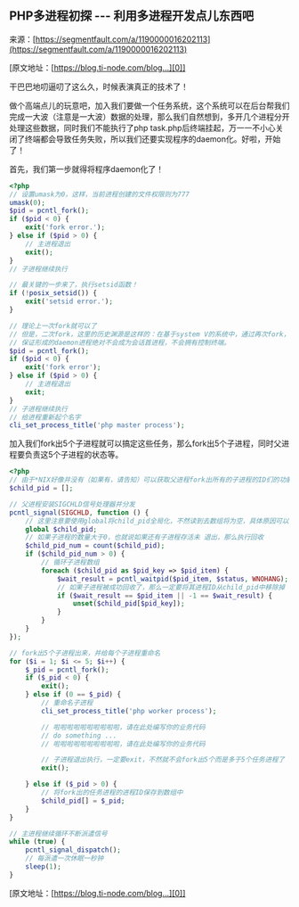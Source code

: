 ## PHP多进程初探 --- 利用多进程开发点儿东西吧

来源：[https://segmentfault.com/a/1190000016202113](https://segmentfault.com/a/1190000016202113)

[原文地址：[https://blog.ti-node.com/blog...][0]]

干巴巴地叨逼叨了这么久，时候表演真正的技术了！

做个高端点儿的玩意吧，加入我们要做一个任务系统，这个系统可以在后台帮我们完成一大波（注意是一大波）数据的处理，那么我们自然想到，多开几个进程分开处理这些数据，同时我们不能执行了php task.php后终端挂起，万一一不小心关闭了终端都会导致任务失败，所以我们还要实现程序的daemon化。好啦，开始了！

首先，我们第一步就得将程序daemon化了！

```php
<?php
// 设置umask为0，这样，当前进程创建的文件权限则为777
umask(0);
$pid = pcntl_fork();
if ($pid < 0) {
    exit('fork error.');
} else if ($pid > 0) {
    // 主进程退出
    exit();
}
// 子进程继续执行

// 最关键的一步来了，执行setsid函数！
if (!posix_setsid()) {
    exit('setsid error.');
}

// 理论上一次fork就可以了
// 但是，二次fork，这里的历史渊源是这样的：在基于system V的系统中，通过再次fork，父进程退出，子进程继续
// 保证形成的daemon进程绝对不会成为会话首进程，不会拥有控制终端。
$pid = pcntl_fork();
if ($pid < 0) {
    exit('fork error');
} else if ($pid > 0) {
    // 主进程退出
    exit;
}
// 子进程继续执行
// 给进程重新起个名字
cli_set_process_title('php master process');

```

加入我们fork出5个子进程就可以搞定这些任务，那么fork出5个子进程，同时父进程要负责这5个子进程的状态等。

```php
<?php
// 由于*NIX好像并没有（如果有，请告知）可以获取父进程fork出所有的子进程的ID们的功能，所以这个需要我们自己来保存
$child_pid = [];

// 父进程安装SIGCHLD信号处理器并分发
pcntl_signal(SIGCHLD, function () {
    // 这里注意要使用global将child_pid全局化，不然读到去数组将为空，具体原因可以自己思考下
    global $child_pid;
    // 如果子进程的数量大于0，也就说如果还有子进程存活未 退出，那么执行回收
    $child_pid_num = count($child_pid);
    if ($child_pid_num > 0) {
        // 循环子进程数组
        foreach ($child_pid as $pid_key => $pid_item) {
            $wait_result = pcntl_waitpid($pid_item, $status, WNOHANG);
            // 如果子进程被成功回收了，那么一定要将其进程ID从child_pid中移除掉
            if ($wait_result == $pid_item || -1 == $wait_result) {
                unset($child_pid[$pid_key]);
            }
        }
    }
});

// fork出5个子进程出来，并给每个子进程重命名
for ($i = 1; $i <= 5; $i++) {
    $_pid = pcntl_fork();
    if ($_pid < 0) {
        exit();
    } else if (0 == $_pid) {
        // 重命名子进程
        cli_set_process_title('php worker process');

        // 啦啦啦啦啦啦啦啦啦啦，请在此处编写你的业务代码
        // do something ...
        // 啦啦啦啦啦啦啦啦啦啦，请在此处编写你的业务代码

        // 子进程退出执行，一定要exit，不然就不会fork出5个而是多于5个任务进程了
        exit();

    } else if ($_pid > 0) {
        // 将fork出的任务进程的进程ID保存到数组中
        $child_pid[] = $_pid;
    }
}

// 主进程继续循环不断派遣信号
while (true) {
    pcntl_signal_dispatch();
    // 每派遣一次休眠一秒钟
    sleep(1);
}

```

[原文地址：[https://blog.ti-node.com/blog...][0]]

[0]: https://blog.ti-node.com/blog/6379968168328167424
[1]: https://blog.ti-node.com/blog/6379968168328167424